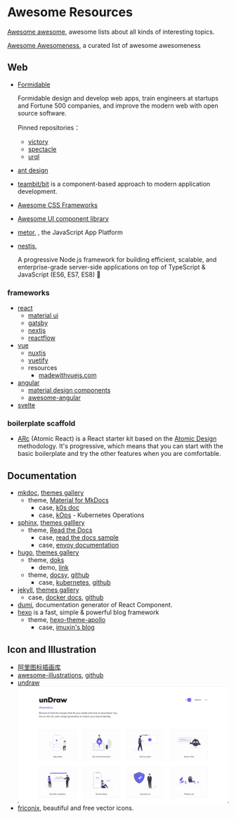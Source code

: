 # Awesome Resources

[Awesome awesome](https://github.com/sindresorhus/awesome), awesome lists about all kinds of interesting topics.

[Awesome Awesomeness](https://github.com/bayandin/awesome-awesomeness), a curated list of awesome awesomeness

## Web
* [Formidable](https://github.com/FormidableLabs)

   Formidable design and develop web apps, train engineers at startups and Fortune 500 companies, and improve the modern web with open source software.

   Pinned repositories：

   - [victory](https://github.com/FormidableLabs/victory)
   - [spectacle](https://github.com/FormidableLabs/spectacle)
   - [urql](https://github.com/FormidableLabs/urql)

* [ant design](https://ant.design/)

* [teambit/bit](https://github.com/teambit/bit) is a component-based approach to modern application development.

* [Awesome CSS Frameworks](https://github.com/troxler/awesome-css-frameworks)
* [Awesome UI component library](https://github.com/anubhavsrivastava/awesome-ui-component-library)

* [metor](https://www.meteor.com/), [<i class="bi bi-github"></i>](https://github.com/meteor/meteor), the JavaScript App Platform

* [nestjs](https://nestjs.com/), [<i class="bi bi-github"></i>](https://github.com/nestjs/nest)

   A progressive Node.js framework for building efficient, scalable, and enterprise-grade server-side applications on top of TypeScript & JavaScript (ES6, ES7, ES8) 🚀

### frameworks

* [react](https://reactjs.org/)
   * [material ui](https://material-ui.com/) [<i class="bi bi-github"></i>](https://github.com/mui-org/material-ui)
   * [gatsby](https://www.gatsbyjs.com/) [<i class="bi bi-github"></i>](https://github.com/gatsbyjs/gatsby)
   * [nextjs](https://nextjs.org/) [<i class="bi bi-github"></i>](https://github.com/vercel/next.js/)
   * [reactflow](https://reactflow.dev/) [<i class="bi bi-github"></i>](https://github.com/wbkd/react-flow)
* [vue](https://v3.vuejs.org/)
   * [nuxtjs](https://nuxtjs.org/)
   * [vuetify](https://vuetifyjs.com/)
   * resources
      * [madewithvuejs.com](https://madewithvuejs.com/)
* [angular](https://angular.io/)
   * [material design components](https://github.com/PatrickJS/awesome-angular)
   * [awesome-angular](https://github.com/PatrickJS/awesome-angular)
* [svelte](https://svelte.dev/)

### boilerplate scaffold

* [ARc](https://github.com/diegohaz/arc) (Atomic React) is a React starter kit based on the [Atomic Design](https://bradfrost.com/blog/post/atomic-web-design/) methodology. It's progressive, which means that you can start with the basic boilerplate and try the other features when you are comfortable.

## Documentation

* [mkdoc](https://www.mkdocs.org/), [themes gallery](https://github.com/mkdocs/mkdocs/wiki/MkDocs-Themes)
   - theme, [Material for MkDocs](https://squidfunk.github.io/mkdocs-material/)
      + case, [k0s doc](https://docs.k0sproject.io/)
      + case, [kOps](https://kops.sigs.k8s.io/) - Kubernetes Operations
* [sphinx](https://www.sphinx-doc.org/en/master/), [themes galllery](https://sphinx-themes.org/)
   - theme, [Read the Docs](https://sphinx-themes.org/sample-sites/sphinx-rtd-theme/)
      + case, [read the docs sample](https://sphinx-themes.org/sample-sites/sphinx-rtd-theme/)
      + case, [envoy documentation](https://www.envoyproxy.io/docs/envoy/latest/)
* [hugo](https://gohugo.io/), [themes gallery](https://themes.gohugo.io/)
   - theme, [doks](https://themes.gohugo.io/doks/)
      + demo, [link](https://doks.netlify.app/)
   - theme, [docsy](https://themes.gohugo.io/docsy/), [github](https://github.com/google/docsy)
      + case, [kubernetes](https://kubernetes.io/), [github](https://github.com/kubernetes/website)
* [jekyll](https://jekyllrb.com/), [themes gallery](https://jekyllthemes.io/)
   - case, [docker docs](https://docs.docker.com/), [github](https://github.com/docker/docker.github.io)
* [dumi](https://github.com/umijs/dumi), documentation generator of React Component.
* [hexo](https://hexo.io/) is a fast, simple & powerful blog framework
   - theme, [hexo-theme-apollo](https://github.com/pinggod/hexo-theme-apollo)
      + case, [imuxin's blog](https://imuxin.github.io/blog/)

## Icon and Illustration

* [阿里图标插画库](https://www.iconfont.cn/)
* [awesome-illustrations](https://awesome-illustrations.vercel.app/), [github](https://github.com/MrPeker/awesome-illustrations)
* [undraw](https://undraw.co/)
   ![undraw](images/unDraw.png)
* [friconix](https://friconix.com/), beautiful and free vector icons.